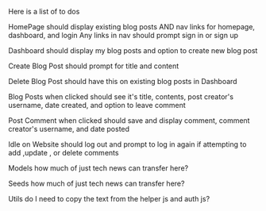 Here is a list of to dos


HomePage
should display existing blog posts 
AND nav links for homepage, dashboard, and login
Any links in nav should prompt sign in or sign up


Dashboard
should display my blog posts and option to create new blog post

Create Blog Post
should prompt for title and content

Delete Blog Post
should have this on existing blog posts in Dashboard


Blog Posts
when clicked should see it's title, contents, post creator's username, date created, and option to leave comment

Post Comment
when clicked should save and display comment, comment creator's username, and date posted


Idle on Website
should log out and prompt to log in again if attempting to add ,update , or delete comments




Models
how much of just tech news can transfer here?

Seeds
how much of just tech news can transfer here?




Utils
do I need to copy the text from the helper js and auth js?

